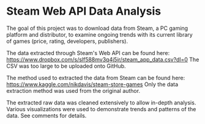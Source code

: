 # Steam Web API Data Analysis
The goal of this project was to download data from Steam, a PC gaming platform and distributor, to examine ongoing trends with its current library of games (price, rating, developers, publishers).

The data extracted through Steam's Web API can be found here: https://www.dropbox.com/s/slf588mv3q4j5ir/steam_app_data.csv?dl=0
The CSV was too large to be uploaded onto GitHub.

The method used to extracted the data from Steam can be found here: https://www.kaggle.com/nikdavis/steam-store-games
Only the data extraction method was used from the original author.

The extracted raw data was cleaned extensively to allow in-depth analysis. Various visualizations were used to demonstrate trends and patterns of the data. See comments for details.